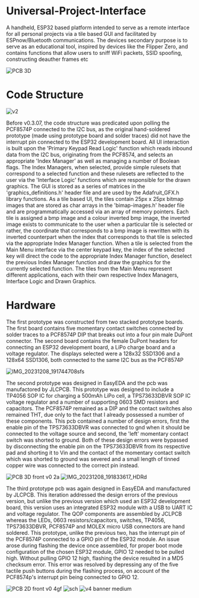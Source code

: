 # Universal-Project-Interface
A handheld, ESP32 based platform intended to serve as a remote interface for all personal projects via a tile based GUI and facilitated by ESPnow/Bluetooth communications. The devices secondary purpose is to serve as an educational tool, inspired by devices like the Flipper Zero, and contains functions that allow users to sniff WiFi packets, SSID spoofing, constructing deauther frames etc

![PCB 3D](https://github.com/CountZero1066/Universal-Project-Interface/assets/32957102/fafc0e64-b52c-4293-90b8-a23b6e5edec2)

# Code Structure
![v2](https://github.com/CountZero1066/Universal-Project-Interface/assets/32957102/21202384-74c7-40a1-ba60-90bd14f9678d)

Before v0.3.07, the code structure was predicated upon polling the PCF8574P connected to the I2C bus, as the original hand-soldered prototype (made using prototype board and solder traces) did not have the interrupt pin connected to the ESP32 development board. 
All UI interaction is built upon the 'Primary Keypad Read Logic' function which reads inbound data from the I2C bus, originating from the PCF8574, and selects an appropriate 'Index Manager' as well as managing a number of Boolean flags. The Index Managers, when selected, provide simple rulesets that correspond to a selected function and these rulesets are reflected to the user via the 'Interface Logic' functions which are responsible for the drawn graphics.
The GUI is stored as a series of matrices in the 'graphics_definitions.h' header file and are used by the Adafruit_GFX.h library functions. As a tile based UI, the tiles contain 25px x 25px bitmap images that are stored as char arrays in the 'bimap-images.h' header file and are programmatically accessed via an array of memory pointers. Each tile is assigned a bmp image and a colour inverted bmp image, the inverted image exists to communicate to the user when a particular tile is selected or rather, the coordinate that corresponds to a bmp image is rewritten with its inverted counterpart when the index that corresponds to that tile is selected via the appropriate Index Manager function.
When a tile is selected from the Main Menu interface via the center keypad key, the index of the selected key will direct the code to the appropriate Index Manager function, deselect the previous Index Manager function and draw the graphics for the currently selected function. The tiles from the Main Menu represent different applications, each with their own respective Index Managers, Interface Logic and Drawn Graphics.

# Hardware

The first prototype was constructed from two stacked prototype boards. The first board contains five momentary contact switches connected by solder traces to a PCF8574P DIP that breaks out into a four pin male DuPont connector. 
The second board contains the female DuPont headers for connecting an ESP32 development board, a LiPo charge board and a voltage regulator. The displays selected were a 128x32 SSD1306 and a 128x64 SSD1306, both connected to the same I2C bus as the PCF8574P

![IMG_20231208_191744708sfs](https://github.com/CountZero1066/Universal-Project-Interface/assets/32957102/2b7ffde4-6b3f-4f85-903a-8e0f474876e2)

The second prototype was designed in EasyEDA and the pcb was manufactored by JLCPCB. This prototype was designed to include a TP4056 SOP IC for charging a 500mAh LiPo cell, a TPS73633DBVR SOP IC voltage regulator and a number of supporting 0603 SMD resistors and capacitors. The PCF8574P remained as a DIP and the contact switches also remained THT, due only to the fact that I already possessed a number of these components. 
This pcb contained a number of design errors, first the enable pin of the TPS73633DBVR was connected to gnd when it should be connected to the voltage source and second, the 'left' momentary contact switch was shorted to ground. Both of these design errors were bypassed by disconnecting the enable pin on the TPS73633DBVR from its respective pad and shorting it to Vin and the contact of the momentary contact switch which was shorted to ground was severed and a small length of tinned copper wire was connected to the correct pin instead.

![PCB 3D front v0 2a](https://github.com/CountZero1066/Universal-Project-Interface/assets/32957102/e95e17d7-638f-47de-b72e-c219be9c7191)
![IMG_20231208_191833617_HDRd](https://github.com/CountZero1066/Universal-Project-Interface/assets/32957102/5467353d-a14d-4b5f-acfb-ff1c0075dc17)


The third prototype pcb was again designed in EasyEDA and manufactured by JLCPCB. This iteration addressed the design errors of the previous version, but unlike the previous version which used an ESP32 development board, this version uses an integrated ESP32 module with a USB to UART IC and voltage regulator. The QOP components are assembled by JCLPCB whereas the LEDs, 0603 resistors/capacitors, switches, TP4056, TPS73633DBVR, PCF8574P and MOLEX micro USB connectors are hand soldered.
This prototype, unlike the previous two, has the interrupt pin of the PCF8574P connected to a GPIO pin of the ESP32 module.
An issue arose during flashing the device once assembled, for proper boot mode configuration of the chosen ESP32 module, GPIO 12 needed to be pulled high. Without pulling GPIO 12 high, flashing the device resulted in a MD5 checksum error. This error was resolved by depressing any of the five tactile push buttons during the flashing process, on account of the PCF8574p's interrupt pin being connected to GPIO 12. 

![PCB 2D front v0 4gf](https://github.com/CountZero1066/Universal-Project-Interface/assets/32957102/db7896dc-02e6-4c13-94e7-f65703e29fdc)
![sch](https://github.com/CountZero1066/Universal-Project-Interface/assets/32957102/219fcd7b-4cd6-4e77-b125-9cc81552c333)
![v4 banner medium](https://github.com/CountZero1066/Universal-Project-Interface/assets/32957102/ee333800-904b-45a2-ac2b-52022872964b)

